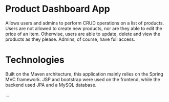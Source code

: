 # Product Dashboard App
Allows users and admins to perform CRUD operations on a list of products. Users are not allowed to create new products, nor are they able to edit the price of an item.
Otherwise, users are able to update, delete and view the products as they please. Admins, of course, have full access.

# Technologies
Built on the Maven architecture, this application mainly relies on the Spring MVC framework. 
JSP and bootstrap were used on the frontend, while the backend used JPA and a MySQL database.

...

